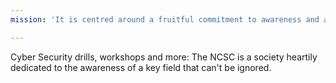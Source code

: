 ```yaml
---
mission: 'It is centred around a fruitful commitment to awareness and advancements in the field of cybersecurity — an area that is often lacking in contemporary academic discourse in Pakistan. We aim to do the deed and raise that awareness, help our university and community by providing security solutions, and spread the fun by organising workshops and cybersecurity drills for the wider NUST student body. It is a journey of all-embracing implications, and we aim to do it in the best way possible.'

---
```


Cyber Security drills, workshops and more: The <span>NCSC</span> is a society heartily dedicated to the awareness of a key field that can't be ignored.



